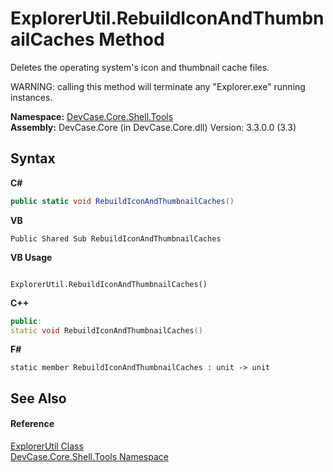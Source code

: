 # ExplorerUtil.RebuildIconAndThumbnailCaches Method 
 

Deletes the operating system's icon and thumbnail cache files. 

 WARNING: calling this method will terminate any "Explorer.exe" running instances.

**Namespace:**&nbsp;<a href="N_DevCase_Core_Shell_Tools">DevCase.Core.Shell.Tools</a><br />**Assembly:**&nbsp;DevCase.Core (in DevCase.Core.dll) Version: 3.3.0.0 (3.3)

## Syntax

**C#**<br />
``` C#
public static void RebuildIconAndThumbnailCaches()
```

**VB**<br />
``` VB
Public Shared Sub RebuildIconAndThumbnailCaches
```

**VB Usage**<br />
``` VB Usage

ExplorerUtil.RebuildIconAndThumbnailCaches()
```

**C++**<br />
``` C++
public:
static void RebuildIconAndThumbnailCaches()
```

**F#**<br />
``` F#
static member RebuildIconAndThumbnailCaches : unit -> unit 

```


## See Also


#### Reference
<a href="T_DevCase_Core_Shell_Tools_ExplorerUtil">ExplorerUtil Class</a><br /><a href="N_DevCase_Core_Shell_Tools">DevCase.Core.Shell.Tools Namespace</a><br />